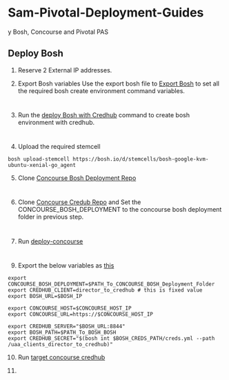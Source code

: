 
# Sam-Pivotal-Deployment-Guides
y Bosh, Concourse and Pivotal PAS

## Deploy Bosh

1. Reserve 2 External IP addresses.

2. Export Bosh variables
Use the export bosh file to [Export Bosh](https://github.com/sakkoub/Sam-Pivotal-Deployment-Guides/blob/master/gcp/bosh/exports.sh) to set all the required bosh create environment command variables.
#

3. Run the [deploy Bosh with Credhub](https://github.com/sakkoub/Sam-Pivotal-Deployment-Guides/blob/master/gcp/bosh/deploy-bosh-with-credhub.sh) command to create bosh environment with credhub.
#

4. Upload the required stemcell
```
bosh upload-stemcell https://bosh.io/d/stemcells/bosh-google-kvm-ubuntu-xenial-go_agent
```

5. Clone [Concourse Bosh Deployment Repo](https://github.com/concourse/concourse-bosh-deployment)
#

6. Clone [Concourse Credub Repo](https://github.com/pivotalservices/concourse-credhub) and Set the CONCOURSE_BOSH_DEPLOYMENT to the concourse bosh deployment folder in previous step.

#

7. Run [deploy-concourse](https://github.com/pivotalservices/concourse-credhub/blob/master/deploy-concourse.sh)

#

9. Export the below variables as [this](https://github.com/sakkoub/Sam-Pivotal-Deployment-Guides/blob/master/gcp/concourse/deploy-concourse-credhub/concourse-credhub/export-concourse.sh)
```
export CONCOURSE_BOSH_DEPLOYMENT=$PATH_To_CONCOURSE_BOSH_Deployment_Folder
export CREDHUB_CLIENT=director_to_credhub # this is fixed value
export BOSH_URL=$BOSH_IP

export CONCOURSE_HOST=$CONCOURSE_HOST_IP
export CONCOURSE_URL=https://$CONCOURSE_HOST_IP

export CREDHUB_SERVER="$BOSH_URL:8844"
export BOSH_PATH=$PATH_To_BOSH_BOSH
export CREDHUB_SECRET="$(bosh int $BOSH_CREDS_PATH/creds.yml --path  /uaa_clients_director_to_credhub)"
```

10. Run [target concourse credhub](https://github.com/pivotalservices/concourse-credhub/blob/master/target-concourse-credhub.sh)

11. 
